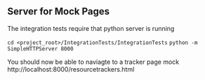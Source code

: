 ## Server for Mock Pages

The integration tests require that python server is running

`cd <project_root>/IntegrationTests/IntegrationTests`
`python -m SimpleHTTPServer 8000`

You should now be able to naviagte to a tracker page mock http://localhost:8000/resourcetrackers.html
